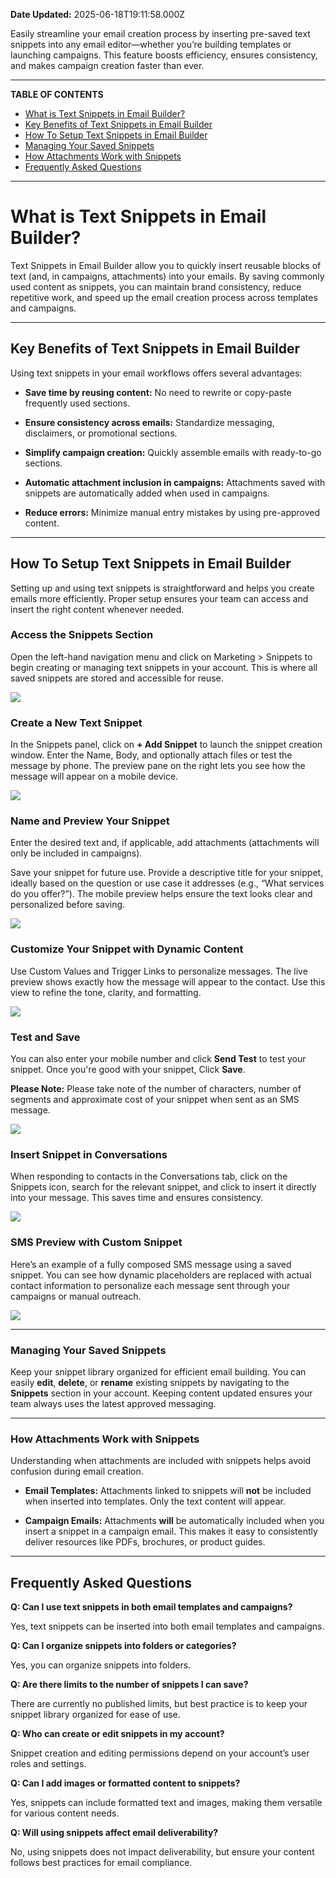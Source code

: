 **Date Updated:** 2025-06-18T19:11:58.000Z

Easily streamline your email creation process by inserting pre-saved text snippets into any email editor—whether you’re building templates or launching campaigns. This feature boosts efficiency, ensures consistency, and makes campaign creation faster than ever.

---

**TABLE OF CONTENTS**

* [What is Text Snippets in Email Builder?](#%E2%80%8B%E2%80%8BWhat-is-Text-Snippets-in-Email-Builder?)
* [Key Benefits of Text Snippets in Email Builder](#Key-Benefits-of-Text-Snippets-in-Email-Builder)
* [How To Setup Text Snippets in Email Builder](#How-To-Setup-Text-Snippets-in-Email-Builder)
* [Managing Your Saved Snippets](#Managing-Your-Saved-Snippets)
* [How Attachments Work with Snippets](#How-Attachments-Work-with-Snippets)
* [Frequently Asked Questions](#Frequently-Asked-Questions)

---

# **What is Text Snippets in Email Builder?**

Text Snippets in Email Builder allow you to quickly insert reusable blocks of text (and, in campaigns, attachments) into your emails. By saving commonly used content as snippets, you can maintain brand consistency, reduce repetitive work, and speed up the email creation process across templates and campaigns.

---

## **Key Benefits of Text Snippets in Email Builder**

  
Using text snippets in your email workflows offers several advantages:

* **Save time by reusing content:** No need to rewrite or copy-paste frequently used sections.

  
* **Ensure consistency across emails:** Standardize messaging, disclaimers, or promotional sections.

  
* **Simplify campaign creation:** Quickly assemble emails with ready-to-go sections.

  
* **Automatic attachment inclusion in campaigns:** Attachments saved with snippets are automatically added when used in campaigns.

  
* **Reduce errors:** Minimize manual entry mistakes by using pre-approved content.

---

## **How To Setup Text Snippets in Email Builder**

Setting up and using text snippets is straightforward and helps you create emails more efficiently. Proper setup ensures your team can access and insert the right content whenever needed.

  
### **Access the Snippets Section**

  
Open the left-hand navigation menu and click on Marketing > Snippets to begin creating or managing text snippets in your account. This is where all saved snippets are stored and accessible for reuse.

  
![](https://s3.amazonaws.com/cdn.freshdesk.com/data/helpdesk/attachments/production/155048076510/original/kwx7hpFdLDvnMqAJXVEPjz_kXOzE1IXwsA.png?1749642540)
  
  
### **Create a New Text Snippet**

  
In the Snippets panel, click on **\+ Add Snippet** to launch the snippet creation window. Enter the Name, Body, and optionally attach files or test the message by phone. The preview pane on the right lets you see how the message will appear on a mobile device.  
  
![](https://s3.amazonaws.com/cdn.freshdesk.com/data/helpdesk/attachments/production/155048076866/original/hWRVXk36tckfj8Yt8jYKKvTj3ly4VMSa-A.png?1749642747)  

  
### **Name and Preview Your Snippet**

  
Enter the desired text and, if applicable, add attachments (attachments will only be included in campaigns).

Save your snippet for future use. Provide a descriptive title for your snippet, ideally based on the question or use case it addresses (e.g., “What services do you offer?”). The mobile preview helps ensure the text looks clear and personalized before saving.

  
![](https://s3.amazonaws.com/cdn.freshdesk.com/data/helpdesk/attachments/production/155047320213/original/BHmkOZ33Xuvei6KFL-TROM2ANyLpukTZ7g.png?1748378760)
  
  
### **Customize Your Snippet with Dynamic Content**

  
Use Custom Values and Trigger Links to personalize messages. The live preview shows exactly how the message will appear to the contact. Use this view to refine the tone, clarity, and formatting.

  
![](https://s3.amazonaws.com/cdn.freshdesk.com/data/helpdesk/attachments/production/155048095065/original/YKGJp47d3YgbzwPmdZZH9BqK5jbq49YCQA.png?1749654257)
  
  
### **Test and Save**

  
You can also enter your mobile number and click **Send Test** to test your snippet. Once you're good with your snippet, Click **Save**.

  
**Please Note:** Please take note of the number of characters, number of segments and approximate cost of your snippet when sent as an SMS message.

  
![](https://s3.amazonaws.com/cdn.freshdesk.com/data/helpdesk/attachments/production/155048095144/original/FIDnHHQkOXcGUkUKlx1qr5DanGqn3drjYA.png?1749654323)
  
  
### **Insert Snippet in Conversations**

  
When responding to contacts in the Conversations tab, click on the Snippets icon, search for the relevant snippet, and click to insert it directly into your message. This saves time and ensures consistency.

  
![](https://s3.amazonaws.com/cdn.freshdesk.com/data/helpdesk/attachments/production/155048078800/original/fWdS3ioVT8ZauMSl7AjRRpKr4JpbeeHPkg.png?1749644053)
  
  
### **SMS Preview with Custom Snippet**

  
Here’s an example of a fully composed SMS message using a saved snippet. You can see how dynamic placeholders are replaced with actual contact information to personalize each message sent through your campaigns or manual outreach.

  
![](https://s3.amazonaws.com/cdn.freshdesk.com/data/helpdesk/attachments/production/155048078966/original/2gKpHLCrhxoiIwNANwn5e1xx6Tieq_qyvA.png?1749644148)

---

### **Managing Your Saved Snippets**

  
Keep your snippet library organized for efficient email building. You can easily **edit**, **delete**, or **rename** existing snippets by navigating to the **Snippets** section in your account. Keeping content updated ensures your team always uses the latest approved messaging.

---

### **How Attachments Work with Snippets**

  
Understanding when attachments are included with snippets helps avoid confusion during email creation.
  
  
* **Email Templates:** Attachments linked to snippets will **not** be included when inserted into templates. Only the text content will appear.

  
* **Campaign Emails:** Attachments **will** be automatically included when you insert a snippet in a campaign email. This makes it easy to consistently deliver resources like PDFs, brochures, or product guides.

---

## **Frequently Asked Questions**

**Q: Can I use text snippets in both email templates and campaigns?**

Yes, text snippets can be inserted into both email templates and campaigns.

**Q: Can I organize snippets into folders or categories?**

Yes, you can organize snippets into folders.

**Q: Are there limits to the number of snippets I can save?**

There are currently no published limits, but best practice is to keep your snippet library organized for ease of use.

**Q: Who can create or edit snippets in my account?**

Snippet creation and editing permissions depend on your account’s user roles and settings.

**Q: Can I add images or formatted content to snippets?**

Yes, snippets can include formatted text and images, making them versatile for various content needs.

**Q: Will using snippets affect email deliverability?**

No, using snippets does not impact deliverability, but ensure your content follows best practices for email compliance.